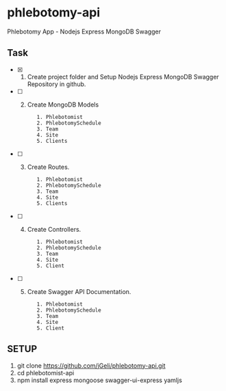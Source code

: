 # phlebotomy-api
Phlebotomy App - Nodejs Express MongoDB Swagger

## Task ##

- [x] 1. Create project folder and Setup Nodejs Express MongoDB Swagger Repository in github.

- [ ] 2. Create MongoDB Models
  
            1. Phlebotomist
            2. PhlebotomySchedule
            3. Team
            4. Site
            5. Clients

- [ ] 3. Create Routes.

            1. Phlebotomist
            2. PhlebotomySchedule
            3. Team
            4. Site
            5. Clients

- [ ] 4. Create Controllers.

            1. Phlebotomist
            2. PhlebotomySchedule
            3. Team
            4. Site
            5. Client

- [ ] 5. Create Swagger API Documentation.
  
            1. Phlebotomist
            2. PhlebotomySchedule
            3. Team
            4. Site
            5. Client

## SETUP ##

1. git clone https://github.com/jGeli/phlebotomy-api.git
2. cd phlebotomist-api
3. npm install express mongoose swagger-ui-express yamljs
